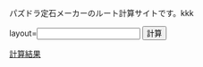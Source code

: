 <!DOCTYPE html>
<html lang="ja">
<head>
<meta charset="UTF-8">
<title>パズドラ定石メーカーのルート計算サイト</title>
<script type="text/javascript" src="https://ajax.googleapis.com/ajax/libs/jquery/3.6.0/jquery.min.js"></script>
<script type="text/javascript">
$('form').submit(function(){

    const myObj = {code: '#include <iostream>\nint main() { int x = 0; std::cout << \"hoge\" << std::endl; }',options:'warning,gnu++1y',
                   compiler:'gcc-head',compiler-option-raw:'-Dx=hogefuga\n-O3'};

    $.ajax({
        type: 'POST',
        url: 'https://wandbox.org/api/compile.json',
        dataType: 'json',
        data: JSON.stringify(myObj),
        contentType : 'application/json',
        success: function(data) {
        successmessage = 'Data was succesfully captured';
        $("label#successmessage").text(successmessage);
        },
        error: function (data) {
        successmessage = 'Error';
        $("label#successmessage").text(successmessage);
        },
    });
});
</script>

</head>
<body>

<p>パズドラ定石メーカーのルート計算サイトです。kkk</p>

<form>
<label>layout=<input type="text" id="layout"></label>
<button value="submit" type="submit">計算</button>
</form>
  
<p id="msg"></p>
  
<a href="#" onclick="redirect();">計算結果</a>

<script>
  
function redirect(){
    location.href = 'http://serizawa.web5.jp/puzzdra_theory_maker/index.html?layout=' + layout.value + '&route=null&ctwMode=false';
}

let layout = document.getElementById('layout');
layout.value = '';
let msg = document.getElementById('msg');
let checkButton = document.getElementById('checkButton');
checkButton.addEventListener('click', buttonClick);
</script>

</body>
</html>
